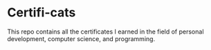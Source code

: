 # Certifi-cats

This repo contains all the certificates I earned in the field of personal development, computer science, and programming.

